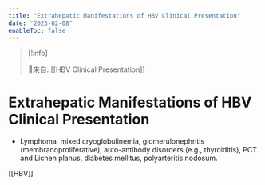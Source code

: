 ```yaml
---
title: "Extrahepatic Manifestations of HBV Clinical Presentation"
date: "2023-02-08"
enableToc: false
---
```


> [!info] 
> 
> 🌱來自: [[HBV Clinical Presentation]]

# Extrahepatic Manifestations of HBV Clinical Presentation

*   Lymphoma, mixed cryoglobulinemia, glomerulonephritis (membranoproliferative), auto-antibody disorders (e.g., thyroiditis), PCT and Lichen planus, diabetes mellitus, polyarteritis nodosum.

[[HBV]]
